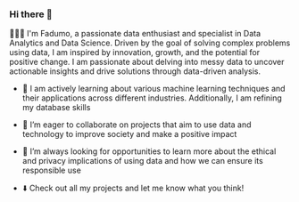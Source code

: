 ### Hi there 👋

👩🏽‍💻 I'm Fadumo, a passionate data enthusiast and specialist in Data Analytics and Data Science. Driven by the goal of solving complex problems using data, I am inspired by innovation, growth, and the potential for positive change. I am passionate about delving into messy data to uncover actionable insights and drive solutions through data-driven analysis.

- 🌱 I am actively learning about various machine learning techniques and their applications across different industries.  Additionally, I am refining my database skills

- 👯 I’m eager to collaborate on projects that aim to use data and technology to improve society and make a positive impact

- 🤔 I’m always looking for opportunities to learn more about the ethical and privacy implications of using data and how we can ensure its responsible use

- ⬇️ Check out all my projects and let me know what you think! 

